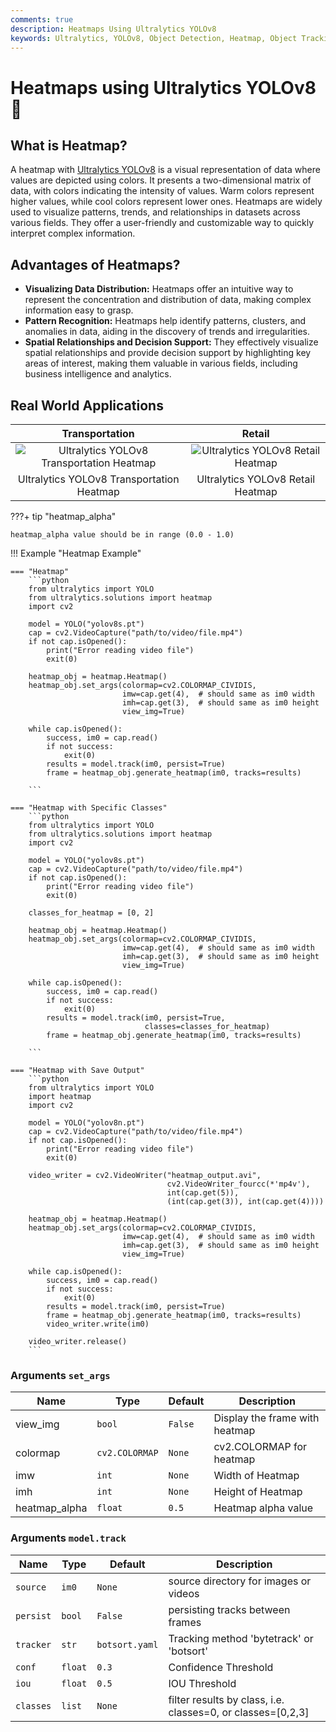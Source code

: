 ```yaml
---
comments: true
description: Heatmaps Using Ultralytics YOLOv8
keywords: Ultralytics, YOLOv8, Object Detection, Heatmap, Object Tracking, Notebook, IPython Kernel, CLI, Python SDK
---
```


# Heatmaps using Ultralytics YOLOv8 🚀

## What is Heatmap?
A heatmap with [Ultralytics YOLOv8](https://github.com/ultralytics/ultralytics/) is a visual representation of data where values are depicted using colors. It presents a two-dimensional matrix of data, with colors indicating the intensity of values. Warm colors represent higher values, while cool colors represent lower ones. Heatmaps are widely used to visualize patterns, trends, and relationships in datasets across various fields. They offer a user-friendly and customizable way to quickly interpret complex information.

## Advantages of Heatmaps?

- **Visualizing Data Distribution:** Heatmaps offer an intuitive way to represent the concentration and distribution of data, making complex information easy to grasp.
- **Pattern Recognition:** Heatmaps help identify patterns, clusters, and anomalies in data, aiding in the discovery of trends and irregularities.
- **Spatial Relationships and Decision Support:** They effectively visualize spatial relationships and provide decision support by highlighting key areas of interest, making them valuable in various fields, including business intelligence and analytics.
## Real World Applications

|                                                                 Transportation                                                                  |                                                                 Retail                                                                  |
|:-----------------------------------------------------------------------------------------------------------------------------------------------:|:---------------------------------------------------------------------------------------------------------------------------------------:|
| ![Ultralytics YOLOv8 Transportation Heatmap](https://github.com/RizwanMunawar/ultralytics/assets/62513924/50d197b8-c7f6-4ecf-a664-3d4363b073de) | ![Ultralytics YOLOv8 Retail Heatmap](https://github.com/RizwanMunawar/ultralytics/assets/62513924/ffd0649f-5ff5-48d2-876d-6bdffeff5c54) |
|                                                    Ultralytics YOLOv8 Transportation Heatmap                                                    |                                                    Ultralytics YOLOv8 Retail Heatmap                                                    |

???+ tip "heatmap_alpha"

    heatmap_alpha value should be in range (0.0 - 1.0)

!!! Example "Heatmap Example"

    === "Heatmap"
        ```python
        from ultralytics import YOLO
        from ultralytics.solutions import heatmap
        import cv2

        model = YOLO("yolov8s.pt")
        cap = cv2.VideoCapture("path/to/video/file.mp4")
        if not cap.isOpened():
            print("Error reading video file")
            exit(0)

        heatmap_obj = heatmap.Heatmap()
        heatmap_obj.set_args(colormap=cv2.COLORMAP_CIVIDIS,
                             imw=cap.get(4),  # should same as im0 width
                             imh=cap.get(3),  # should same as im0 height
                             view_img=True)

        while cap.isOpened():
            success, im0 = cap.read()
            if not success:
                exit(0)
            results = model.track(im0, persist=True)
            frame = heatmap_obj.generate_heatmap(im0, tracks=results)

        ```

    === "Heatmap with Specific Classes"
        ```python
        from ultralytics import YOLO
        from ultralytics.solutions import heatmap
        import cv2

        model = YOLO("yolov8s.pt")
        cap = cv2.VideoCapture("path/to/video/file.mp4")
        if not cap.isOpened():
            print("Error reading video file")
            exit(0)

        classes_for_heatmap = [0, 2]

        heatmap_obj = heatmap.Heatmap()
        heatmap_obj.set_args(colormap=cv2.COLORMAP_CIVIDIS,
                             imw=cap.get(4),  # should same as im0 width
                             imh=cap.get(3),  # should same as im0 height
                             view_img=True)

        while cap.isOpened():
            success, im0 = cap.read()
            if not success:
                exit(0)
            results = model.track(im0, persist=True,
                                  classes=classes_for_heatmap)
            frame = heatmap_obj.generate_heatmap(im0, tracks=results)

        ```

    === "Heatmap with Save Output"
        ```python
        from ultralytics import YOLO
        import heatmap
        import cv2

        model = YOLO("yolov8n.pt")
        cap = cv2.VideoCapture("path/to/video/file.mp4")
        if not cap.isOpened():
            print("Error reading video file")
            exit(0)

        video_writer = cv2.VideoWriter("heatmap_output.avi",
                                       cv2.VideoWriter_fourcc(*'mp4v'),
                                       int(cap.get(5)),
                                       (int(cap.get(3)), int(cap.get(4))))

        heatmap_obj = heatmap.Heatmap()
        heatmap_obj.set_args(colormap=cv2.COLORMAP_CIVIDIS,
                             imw=cap.get(4),  # should same as im0 width
                             imh=cap.get(3),  # should same as im0 height
                             view_img=True)

        while cap.isOpened():
            success, im0 = cap.read()
            if not success:
                exit(0)
            results = model.track(im0, persist=True)
            frame = heatmap_obj.generate_heatmap(im0, tracks=results)
            video_writer.write(im0)

        video_writer.release()
        ```

### Arguments `set_args`

| Name          | Type           | Default | Description                    |
|---------------|----------------|---------|--------------------------------|
| view_img      | `bool`         | `False` | Display the frame with heatmap |
| colormap      | `cv2.COLORMAP` | `None`  | cv2.COLORMAP for heatmap       |
| imw           | `int`          | `None`  | Width of Heatmap               |
| imh           | `int`          | `None`  | Height of Heatmap              |
| heatmap_alpha | `float`        | `0.5`   | Heatmap alpha value            |


### Arguments `model.track`

| Name      | Type    | Default        | Description                                                 |
|-----------|---------|----------------|-------------------------------------------------------------|
| `source`  | `im0`   | `None`         | source directory for images or videos                       |
| `persist` | `bool`  | `False`        | persisting tracks between frames                            |
| `tracker` | `str`   | `botsort.yaml` | Tracking method 'bytetrack' or 'botsort'                    |
| `conf`    | `float` | `0.3`          | Confidence Threshold                                        |
| `iou`     | `float` | `0.5`          | IOU Threshold                                               |
| `classes` | `list`  | `None`         | filter results by class, i.e. classes=0, or classes=[0,2,3] |
